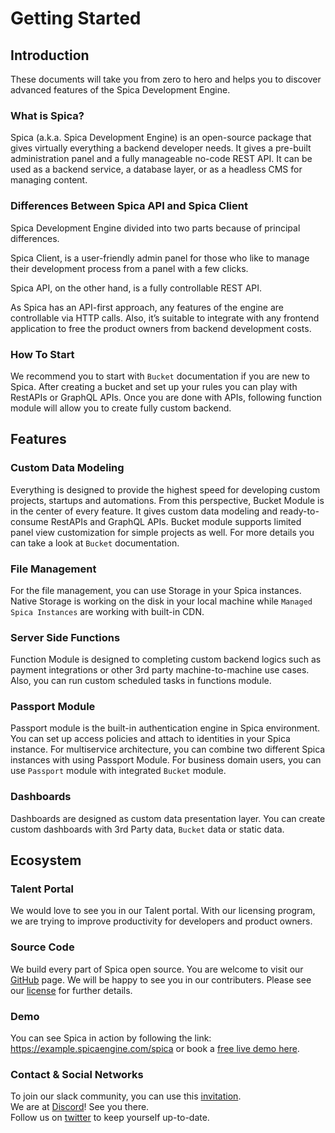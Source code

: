 # Getting Started

## Introduction

These documents will take you from zero to hero and helps you to discover advanced features of the Spica Development Engine.

### What is Spica?

Spica (a.k.a. Spica Development Engine) is an open-source package that gives virtually everything a backend developer needs. It gives a pre-built administration panel and a fully manageable no-code REST API. It can be used as a backend service, a database layer, or as a headless CMS for managing content.

### Differences Between Spica API and Spica Client

Spica Development Engine divided into two parts because of principal differences.

Spica Client, is a user-friendly admin panel for those who like to manage their development process from a panel with a few clicks.

Spica API, on the other hand, is a fully controllable REST API.

As Spica has an API-first approach, any features of the engine are controllable via HTTP calls. Also, it’s suitable to integrate with any frontend application to free the product owners from backend development costs.

### How To Start

We recommend you to start with `Bucket` documentation if you are new to Spica. After creating a bucket and set up your rules you can play with RestAPIs or GraphQL APIs. Once you are done with APIs, following function module will allow you to create fully custom backend.

## Features

### Custom Data Modeling

Everything is designed to provide the highest speed for developing custom projects, startups and automations. From this perspective, Bucket Module is in the center of every feature. It gives custom data modeling and ready-to-consume RestAPIs and GraphQL APIs. Bucket module supports limited panel view customization for simple projects as well. For more details you can take a look at `Bucket` documentation. 

### File Management

For the file management, you can use Storage in your Spica instances. Native Storage is working on the disk in your local machine while `Managed Spica Instances` are working with built-in CDN. 

### Server Side Functions

Function Module is designed to completing custom backend logics such as payment integrations or other 3rd party machine-to-machine use cases. Also, you can run custom scheduled tasks in functions module. 

### Passport Module

Passport module is the built-in authentication engine in Spica environment. You can set up access policies and attach to identities in your Spica instance. For multiservice architecture, you can combine two different Spica instances with using Passport Module. For business domain users, you can use `Passport` module with integrated `Bucket` module.

### Dashboards

Dashboards are designed as custom data presentation layer. You can create custom dashboards with 3rd Party data, `Bucket` data or static data. 

## Ecosystem

### Talent Portal

We would love to see you in our Talent portal. With our licensing program, we are trying to improve productivity for developers and product owners. 

### Source Code

We build every part of Spica open source. You are welcome to visit our <a href="https://github.com/spica-engine/spica">GitHub</a> page. We will be happy to see you in our contributers. Please see our <a href="https://github.com/spica-engine/spica/blob/master/LICENSE.md">license</a> for further details.

### Demo

You can see Spica in action by following the link: <a href="https://example.spicaengine.com/spica">https://example.spicaengine.com/spica</a> or book a <a href="https://spicaengine.com/calendar">free live demo here</a>. 

### Contact & Social Networks

To join our slack community, you can use this <a href="https://spica-engine.slack.com/join/shared_invite/enQtNzYzMDE3NjQ2MTkyLTA3MTg4ZTViZGI0MThiYzdhNTYxMTQxNjcwYzRjZTJhZDE4YWFhOGU5NmUzMGZiYjlmOWY2NDg5OTUxZjM2NDM">invitation</a>.
<br>We are at <a href="https://discord.com/invite/HJTrRMH">Discord</a>! See you there.
<br>Follow us on <a href="https://twitter.com/spicaengine">twitter</a> to keep yourself up-to-date.
